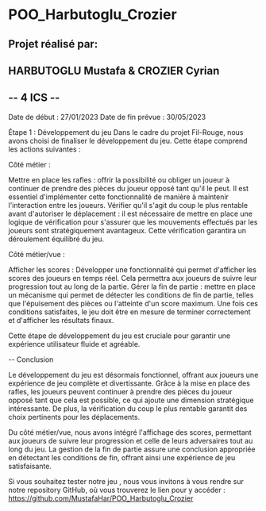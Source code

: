 # POO_Harbutoglu_Crozier

## Projet réalisé par:
## HARBUTOGLU Mustafa & CROZIER Cyrian
## -- 4 ICS --

Date de début : 27/01/2023
Date de fin prévue : 30/05/2023

Étape 1 : Développement du jeu
Dans le cadre du projet Fil-Rouge, nous avons choisi de finaliser le développement du jeu. Cette étape comprend les actions suivantes :

Côté métier :

Mettre en place les rafles : offrir la possibilité ou obliger un joueur à continuer de prendre des pièces du joueur opposé tant qu'il le peut. Il est essentiel d'implémenter cette fonctionnalité de manière à maintenir l'interaction entre les joueurs.
Vérifier qu'il s'agit du coup le plus rentable avant d'autoriser le déplacement : il est nécessaire de mettre en place une logique de vérification pour s'assurer que les mouvements effectués par les joueurs sont stratégiquement avantageux. Cette vérification garantira un déroulement équilibré du jeu.

Côté métier/vue :

Afficher les scores : Développer une fonctionnalité qui permet d'afficher les scores des joueurs en temps réel. Cela permettra aux joueurs de suivre leur progression tout au long de la partie.
Gérer la fin de partie : mettre en place un mécanisme qui permet de détecter les conditions de fin de partie, telles que l'épuisement des pièces ou l'atteinte d'un score maximum. Une fois ces conditions satisfaites, le jeu doit être en mesure de terminer correctement et d'afficher les résultats finaux.

Cette étape de développement du jeu est cruciale pour garantir une expérience utilisateur fluide et agréable.

--
Conclusion

Le développement du jeu est désormais fonctionnel, offrant aux joueurs une expérience de jeu complète et divertissante.
Grâce à la mise en place des rafles, les joueurs peuvent continuer à prendre des pièces du joueur opposé tant que cela est possible, ce qui ajoute une dimension stratégique intéressante. De plus, la vérification du coup le plus rentable garantit des choix pertinents pour les déplacements.

Du côté métier/vue, nous avons intégré l'affichage des scores, permettant aux joueurs de suivre leur progression et celle de leurs adversaires tout au long du jeu. La gestion de la fin de partie assure une conclusion appropriée en détectant les conditions de fin, offrant ainsi une expérience de jeu satisfaisante.

Si vous souhaitez tester notre jeu , nous vous invitons à vous rendre sur notre repository GitHub, où vous trouverez le lien pour y accéder : https://github.com/MustafaHar/POO_Harbutoglu_Crozier
